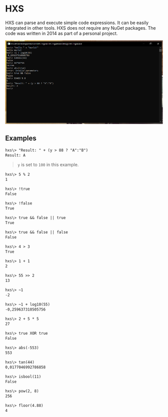 # HXS
HXS can parse and execute  simple code expressions. It can be easily integrated in other tools. HXS does not require any NuGet packages. The code was written in 2014 as part of a personal project.

![screenshot](img/screenshot.png)

## Examples
```
hxs\> "Result: " + (y > 88 ? "A":"B")
Result: A
```
> `y` is set to `100` in this example.

```
hxs\> 5 % 2
1
```
```
hxs\> !true
False
```
```
hxs\> !false
True
```
```
hxs\> true && false || true
True
```
```
hxs\> true && false || false
False
```
```
hxs\> 4 > 3
True
```
```
hxs\> 1 + 1
2
```
```
hxs\> 55 >> 2
13
```
```
hxs\> ~1
-2
```
```
hxs\> ~1 + log10(55)
-0,259637310505756
```
```
hxs\> 2 + 5 * 5
27
```
```
hxs\> true XOR true
False
```
```
hxs\> abs(-553)
553
```
```
hxs\> tan(44)
0,0177046992786858
```
```
hxs\> isbool(11)
False
```
```
hxs\> pow(2, 8)
256
```
```
hxs\> floor(4.88)
4
```